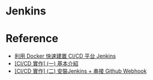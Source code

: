 # Jenkins


# Reference
- [利用 Docker 快速建置 CI/CD 平台 Jenkins](https://www.rickjiang.dev/blog/jenkins-with-docker)
- [[CI/CD 實作] (一) 基本介紹](https://medium.com/%E7%A8%8B%E5%BC%8F%E4%B9%BE%E8%B2%A8/ci-cd-%E5%AF%A6%E4%BD%9C-%E4%B8%80-%E5%9F%BA%E6%9C%AC%E4%BB%8B%E7%B4%B9-bfa18403de02)
- [[CI/CD 實作] (二) 安裝Jenkins + 串接 Github Webhook](https://medium.com/%E7%A8%8B%E5%BC%8F%E4%B9%BE%E8%B2%A8/ci-cd-%E5%AF%A6%E4%BD%9C-%E4%BA%8C-%E5%AE%89%E8%A3%9Djenkins-%E4%B8%B2%E6%8E%A5-github-webhook-7f5be6cb548)